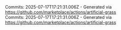 Commits: 2025-07-17T17:21:31.006Z - Generated via https://github.com/marketplace/actions/artificial-grass
<br>
Commits: 2025-07-17T17:21:31.006Z - Generated via https://github.com/marketplace/actions/artificial-grass
<br>
